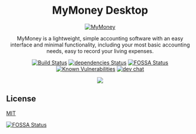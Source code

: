 <h1 align="center">MyMoney Desktop</h1>
<p align="center">
  <a href="https://mymoney.edisonlee55.com">
    <img alt="MyMoney" src="https://cdn.edisonlee55.com/resources/mymoney/images/mymoney_467x181.jpg">
  </a>
</p>

<p align="center">
  MyMoney is a lightweight, simple accounting software with an easy interface and minimal functionality, including your most basic accounting needs, easy to record your living expenses.
</p>

<p align="center">
  <a href="https://travis-ci.com/edisonlee55/MyMoney-Desktop"><img src="https://travis-ci.com/edisonlee55/MyMoney-Desktop.svg?branch=master" alt="Build Status"></a>
  <a href="https://david-dm.org/edisonlee55/MyMoney-Desktop?type=dev"><img src="https://david-dm.org/edisonlee55/MyMoney-Desktop/dev-status.svg" alt="dependencies Status"></a>
  <a href="https://app.fossa.io/projects/git%2Bgithub.com%2Fedisonlee55%2FMyMoney-Desktop?ref=badge_shield"><img src="https://app.fossa.io/api/projects/git%2Bgithub.com%2Fedisonlee55%2FMyMoney-Desktop.svg?type=shield" alt="FOSSA Status"></a>
  <a href="https://snyk.io/test/github/edisonlee55/mymoney-desktop?targetFile=package.json"><img src="https://snyk.io/test/github/edisonlee55/mymoney-desktop/badge.svg?targetFile=package.json" alt="Known Vulnerabilities" data-canonical-src="https://snyk.io/test/github/edisonlee55/mymoney-desktop?targetFile=package.json" style="max-width:100%;"></a>
  <a href="https://discord.gg/FPp6yfC"><img src="https://discordapp.com/api/guilds/395361437876224001/widget.png?style=shield" alt="dev chat"></a>
</p>

<p align="center">
  <a href="https://store.steampowered.com/app/677310/MyMoney/"><img src="https://cdn.edisonlee55.com/resources/images/mymoney-steam-embed-en.jpg"></a>
</p>

## License

[MIT](LICENSE)

[![FOSSA Status](https://app.fossa.io/api/projects/git%2Bgithub.com%2Fedisonlee55%2FMyMoney-Desktop.svg?type=large)](https://app.fossa.io/projects/git%2Bgithub.com%2Fedisonlee55%2FMyMoney-Desktop?ref=badge_large)
